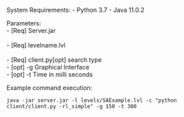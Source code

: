 System Requirements:
	- Python 3.7
	- Java 11.0.2

Parameters:
 	<br>	- [Req] Server.jar 	
 	<br>	- [Req] levelname.lvl 	 
 	<br>	- [Req] client.py[opt] search type
 	<br>	- [opt] -g 				Graphical Interface
 	<br>	- [opt] -t 				Time in milli seconds  


Example command execution: 
```
java -jar server.jar -l levels/SAExample.lvl -c "python client/client.py -rl_simple" -g 150 -t 300
```
